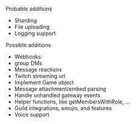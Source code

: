 Probable additions
- Sharding
- File uploading
- Logging support

Possible additions
- Webhooks
- group DMs
- Message reactions
- Twitch streaming url
- Implement Game object
- Message attachment/embed parsing
- Handle unhandled gateway events
- Helper functions, like getMembersWithRole, ...
- Guild integrations, emojis, and features
- Voice support
